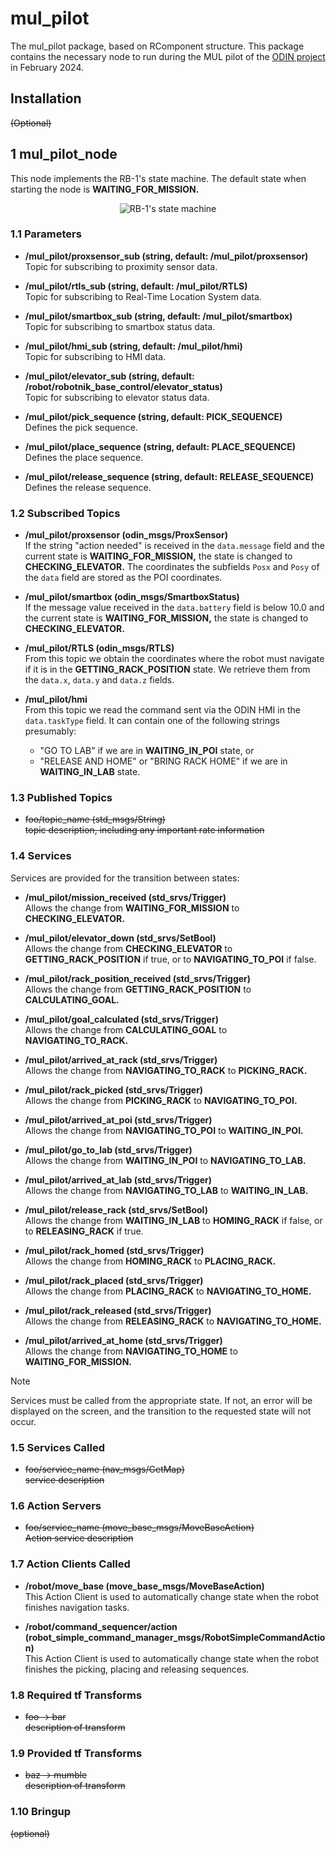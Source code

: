 # mul_pilot

The mul_pilot package, based on RComponent structure. This package contains the necessary node to run during the MUL pilot of the [ODIN project](https://odin-smarthospitals.eu/) in February 2024.

## Installation

~~(Optional)~~


## 1 mul_pilot_node

This node implements the RB-1's state machine. The default state when starting the node is **WAITING_FOR_MISSION.**

<p align="center">
  <img src="docs/diagrams/mul_pilot.svg" alt="RB-1's state machine" />
</p>

### 1.1 Parameters

* **/mul_pilot/proxsensor_sub (string, default: /mul_pilot/proxsensor)**\
  Topic for subscribing to proximity sensor data.

* **/mul_pilot/rtls_sub (string, default: /mul_pilot/RTLS)**\
  Topic for subscribing to Real-Time Location System data.

* **/mul_pilot/smartbox_sub (string, default: /mul_pilot/smartbox)**\
  Topic for subscribing to smartbox status data.

* **/mul_pilot/hmi_sub (string, default: /mul_pilot/hmi)**\
  Topic for subscribing to HMI data.

* **/mul_pilot/elevator_sub (string, default: /robot/robotnik_base_control/elevator_status)**\
  Topic for subscribing to elevator status data.

* **/mul_pilot/pick_sequence (string, default: PICK_SEQUENCE)**\
  Defines the pick sequence.

* **/mul_pilot/place_sequence (string, default: PLACE_SEQUENCE)**\
  Defines the place sequence.

* **/mul_pilot/release_sequence (string, default: RELEASE_SEQUENCE)**\
  Defines the release sequence.
   
### 1.2 Subscribed Topics

* **/mul_pilot/proxsensor (odin_msgs/ProxSensor)**\
  If the string "action needed" is received in the `data.message` field and the current state is **WAITING_FOR_MISSION,** the state is changed to **CHECKING_ELEVATOR.** The coordinates the subfields `Posx` and `Posy` of the `data` field are stored as the POI coordinates.

* **/mul_pilot/smartbox (odin_msgs/SmartboxStatus)**\
  If the message value received in the `data.battery` field is below 10.0 and the current state is **WAITING_FOR_MISSION,** the state is changed to **CHECKING_ELEVATOR.**

* **/mul_pilot/RTLS (odin_msgs/RTLS)**\
  From this topic we obtain the coordinates where the robot must navigate if it is in the **GETTING_RACK_POSITION** state. We retrieve them from the `data.x`, `data.y` and `data.z` fields.

* **/mul_pilot/hmi**\
  From this topic we read the command sent via the ODIN HMI in the `data.taskType` field. It can contain one of the following strings presumably:
  * "GO TO LAB" if we are in **WAITING_IN_POI** state, or
  * "RELEASE AND HOME" or "BRING RACK HOME" if we are in **WAITING_IN_LAB** state.

### 1.3 Published Topics

* ~~foo/topic_name (std_msgs/String)\
  topic description, including any important rate information~~

### 1.4 Services

Services are provided for the transition between states:

* **/mul_pilot/mission_received (std_srvs/Trigger)**\
  Allows the change from **WAITING_FOR_MISSION** to **CHECKING_ELEVATOR.**

* **/mul_pilot/elevator_down (std_srvs/SetBool)**\
  Allows the change from **CHECKING_ELEVATOR** to **GETTING_RACK_POSITION** if true, or to **NAVIGATING_TO_POI** if false.

* **/mul_pilot/rack_position_received (std_srvs/Trigger)**\
  Allows the change from **GETTING_RACK_POSITION** to **CALCULATING_GOAL.**

* **/mul_pilot/goal_calculated (std_srvs/Trigger)**\
  Allows the change from **CALCULATING_GOAL** to **NAVIGATING_TO_RACK.**

* **/mul_pilot/arrived_at_rack (std_srvs/Trigger)**\
  Allows the change from **NAVIGATING_TO_RACK** to **PICKING_RACK.**

* **/mul_pilot/rack_picked (std_srvs/Trigger)**\
  Allows the change from **PICKING_RACK** to **NAVIGATING_TO_POI.**

* **/mul_pilot/arrived_at_poi (std_srvs/Trigger)**\
  Allows the change from **NAVIGATING_TO_POI** to **WAITING_IN_POI.**

* **/mul_pilot/go_to_lab (std_srvs/Trigger)**\
  Allows the change from **WAITING_IN_POI** to **NAVIGATING_TO_LAB.**

* **/mul_pilot/arrived_at_lab (std_srvs/Trigger)**\
  Allows the change from **NAVIGATING_TO_LAB** to **WAITING_IN_LAB.**

* **/mul_pilot/release_rack (std_srvs/SetBool)**\
  Allows the change from **WAITING_IN_LAB** to **HOMING_RACK** if false, or to **RELEASING_RACK** if true.

* **/mul_pilot/rack_homed (std_srvs/Trigger)**\
  Allows the change from **HOMING_RACK** to **PLACING_RACK.**

* **/mul_pilot/rack_placed (std_srvs/Trigger)**\
  Allows the change from **PLACING_RACK** to **NAVIGATING_TO_HOME.**

* **/mul_pilot/rack_released (std_srvs/Trigger)**\
  Allows the change from **RELEASING_RACK** to **NAVIGATING_TO_HOME.**

* **/mul_pilot/arrived_at_home (std_srvs/Trigger)**\
  Allows the change from **NAVIGATING_TO_HOME** to **WAITING_FOR_MISSION.**

> [!NOTE]
> Services must be called from the appropriate state. If not, an error will be displayed on the screen, and the transition to the requested state will not occur.

### 1.5 Services Called

* ~~foo/service_name (nav_msgs/GetMap)\
  service description~~

### 1.6 Action Servers

* ~~foo/service_name (move_base_msgs/MoveBaseAction)\
  Action service description~~

### 1.7 Action Clients Called

* **/robot/move_base (move_base_msgs/MoveBaseAction)**\
  This Action Client is used to automatically change state when the robot finishes navigation tasks.

* **/robot/command_sequencer/action (robot_simple_command_manager_msgs/RobotSimpleCommandAction)**\
  This Action Client is used to automatically change state when the robot finishes the picking, placing and releasing sequences.

### 1.8 Required tf Transforms

* ~~foo → bar\
  description of transform~~

### 1.9 Provided tf Transforms

* ~~baz → mumble\
  description of transform~~

### 1.10 Bringup

~~(optional)~~
